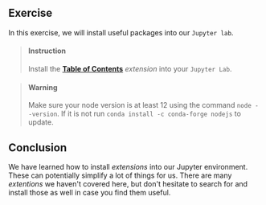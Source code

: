 



## Exercise

In this exercise, we will install useful packages into our `Jupyter lab`.

> #### Instruction
> Install the [**Table of Contents**](https://github.com/jupyterlab/jupyterlab-toc) _extension_ into your `Jupyter Lab`.

<!-- -->

> #### Warning
> Make sure your node version is at least 12 using the command `node --version`. If it is not run `conda install -c conda-forge nodejs` to update.



## Conclusion

We have learned how to install _extensions_ into our Jupyter environment. These can potentially simplify a lot of things for us. There are many _extentions_ we haven't covered here, but don't hesitate to search for and install those as well in case you find them useful.
